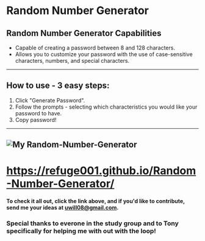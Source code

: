 # Random Number Generator

## Random Number Generator Capabilities

- Capable of creating a password between 8 and 128 characters.
- Allows you to customize your password with the use of case-sensitive characters, numbers, and special characters.

---

## How to use - 3 easy steps:

1. Click "Generate Password".
2. Follow the prompts - selecting which characteristics you would like your password to have.
3. Copy password!

---

## ![My Random-Number-Generator](/assets/img/RNG.bmp)

# https://refuge001.github.io/Random-Number-Generator/

#### To check it all out, click the link above, and if you'd like to contribute, send me your ideas at uwill08@gmail.com.

### Special thanks to everone in the study group and to Tony specifically for helping me with out with the loop!
